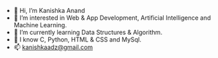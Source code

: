 - 👋 Hi, I’m Kanishka Anand
- 👀 I’m interested in Web & App Development, Artificial Intelligence and Machine Learning.
- 🌱 I’m currently learning Data Structures & Algorithm.
- 💞️ I know C, Python, HTML & CSS and MySql.
- 📫 kanishkaadz@gmail.com

<!---
kanishkadz/kanishkadz is a ✨ special ✨ repository because its `README.md` (this file) appears on your GitHub profile.
You can click the Preview link to take a look at your changes.
--->
